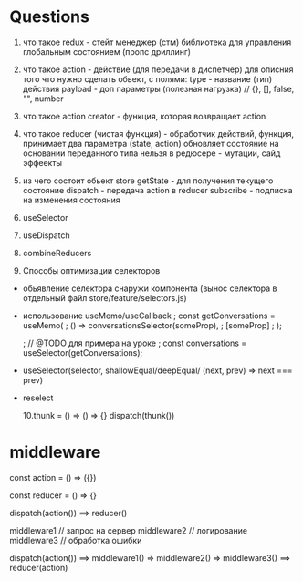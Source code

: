 # Questions

1. что такое redux - стейт менеджер (стм) библиотека для управления глобальным состоянием (пропс дриллинг)

2. что такое action - действие (для передачи в диспетчер) для описния того что нужно сделать
   обьект, с полями:
   type - название (тип) действия
   payload - доп параметры (полезная нагрузка) // {}, [], false, "", number

3. что такое action creator - функция, которая возвращает action

4. что такое reducer (чистая функция) - обработчик действий, функция, принимает два параметра (state, action)
   обновляет состояние на основании переданного типа
   нельзя в редюсере - мутации, сайд эффеекты

5. из чего состоит обьект store
   getState - для получения текущего состояние
   dispatch - передача action в reducer
   subscribe - подписка на изменения состояния

6. useSelector
7. useDispatch
8. combineReducers

9. Способы оптимизации селекторов

- обьявление селектора снаружи компонента (вынос селектора в отдельный файл store/feature/selectors.js)
- использование useMemo/useCallback
  ; const getConversations = useMemo(
  ; () => conversationsSelector(someProp),
  ; [someProp]
  ; );

  ; // @TODO для примера на уроке
  ; const conversations = useSelector(getConversations);

- useSelector(selector, shallowEqual/deepEqual/ (next, prev) => next === prev)
- reselect

  10.thunk = () => () => {}
  dispatch(thunk())

# middleware

const action = () => ({})

const reducer = () => {}

dispatch(action()) ==> reducer()

middleware1 // запрос на сервер
middleware2 // логирование
middleware3 // обработка ошибки

dispatch(action()) ==> middleware1() => middleware2() => middleware3() ==> reducer(action)

